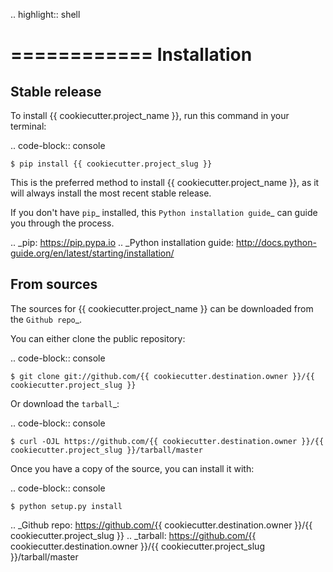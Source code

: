 .. highlight:: shell

============
Installation
============


Stable release
--------------

To install {{ cookiecutter.project_name }}, run this command in your terminal:

.. code-block:: console

    $ pip install {{ cookiecutter.project_slug }}

This is the preferred method to install {{ cookiecutter.project_name }}, as it will always install the most recent stable release.

If you don't have `pip`_ installed, this `Python installation guide`_ can guide
you through the process.

.. _pip: https://pip.pypa.io
.. _Python installation guide: http://docs.python-guide.org/en/latest/starting/installation/


From sources
------------

The sources for {{ cookiecutter.project_name }} can be downloaded from the `Github repo`_.

You can either clone the public repository:

.. code-block:: console

    $ git clone git://github.com/{{ cookiecutter.destination.owner }}/{{ cookiecutter.project_slug }}

Or download the `tarball`_:

.. code-block:: console

    $ curl -OJL https://github.com/{{ cookiecutter.destination.owner }}/{{ cookiecutter.project_slug }}/tarball/master

Once you have a copy of the source, you can install it with:

.. code-block:: console

    $ python setup.py install


.. _Github repo: https://github.com/{{ cookiecutter.destination.owner }}/{{ cookiecutter.project_slug }}
.. _tarball: https://github.com/{{ cookiecutter.destination.owner }}/{{ cookiecutter.project_slug }}/tarball/master
